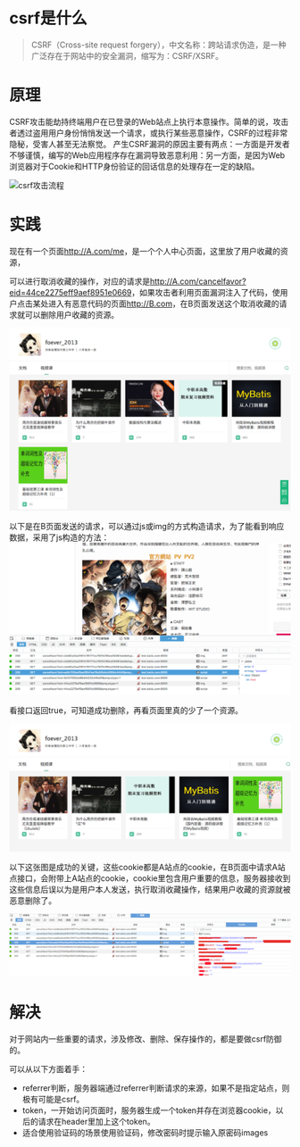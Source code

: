 # csrf是什么
>CSRF（Cross-site request forgery），中文名称：跨站请求伪造，是一种广泛存在于网站中的安全漏洞，缩写为：CSRF/XSRF。
# 原理
CSRF攻击能劫持终端用户在已登录的Web站点上执行本意操作。简单的说，攻击者透过盗用用户身份悄悄发送一个请求，或执行某些恶意操作，CSRF的过程非常隐秘，受害人甚至无法察觉。
产生CSRF漏洞的原因主要有两点：一方面是开发者不够谨慎，编写的Web应用程序存在漏洞导致恶意利用：另一方面，是因为Web浏览器对于Cookie和HTTP身份验证的回话信息的处理存在一定的缺陷。

![csrf攻击流程](https://raw.githubusercontent.com/familyld/CSRF-Attack/master/graph/image7.png)

# 实践

现在有一个页面<http://A.com/me>，是一个个人中心页面，这里放了用户收藏的资源，

可以进行取消收藏的操作，对应的请求是<http://A.com/cancelfavor?eid=44ce2275eff9aef8951e0669>，如果攻击者利用页面漏洞注入了代码，使用户点击某处进入有恶意代码的页面<http://B.com>，在B页面发送这个取消收藏的请求就可以删除用户收藏的资源。

![mycenter](https://github.com/tomorrowface/tech-stack/blob/master/images/mycenter.png?raw=true)

以下是在B页面发送的请求，可以通过js或img的方式构造请求，为了能看到响应数据，采用了js构造的方法：![csrf-result](https://github.com/tomorrowface/tech-stack/blob/master/images/csrf-result2.png?raw=true)

看接口返回true，可知道成功删除，再看页面里真的少了一个资源。

![mycenter](https://github.com/tomorrowface/tech-stack/blob/master/images/csrf-result.png?raw=true)

以下这张图是成功的关键，这些cookie都是A站点的cookie，在B页面中请求A站点接口，会附带上A站点的cookie，cookie里包含用户重要的信息，服务器接收到这些信息后误以为是用户本人发送，执行取消收藏操作，结果用户收藏的资源就被恶意删除了。

![cookie](https://github.com/tomorrowface/tech-stack/blob/master/images/cookie.png?raw=true)

# 解决

对于网站内一些重要的请求，涉及修改、删除、保存操作的，都是要做csrf防御的。

可以从以下方面着手：

- referrer判断，服务器端通过referrer判断请求的来源，如果不是指定站点，则极有可能是csrf。
- token，一开始访问页面时，服务器生成一个token并存在浏览器cookie，以后的请求在header里加上这个token。
- 适合使用验证码的场景使用验证码，修改密码时提示输入原密码images
